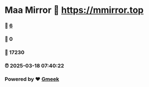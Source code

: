 # Maa Mirror :link: https://mmirror.top 
### :page_facing_up: [6](https://mmirror.top/tag.html) 
### :speech_balloon: 0 
### :hibiscus: 17230 
### :alarm_clock: 2025-03-18 07:40:22 
### Powered by :heart: [Gmeek](https://github.com/Meekdai/Gmeek)
